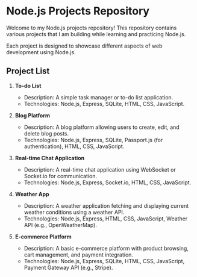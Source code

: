 # Node.js Projects Repository

Welcome to my Node.js projects repository! This repository contains various projects that I am building while learning and practicing Node.js. 

Each project is designed to showcase different aspects of web development using Node.js.

## Project List

1. **To-do List**
   - Description: A simple task manager or to-do list application.
   - Technologies: Node.js, Express, SQLite, HTML, CSS, JavaScript.

2. **Blog Platform**
   - Description: A blog platform allowing users to create, edit, and delete blog posts.
   - Technologies: Node.js, Express, SQLite, Passport.js (for authentication), HTML, CSS, JavaScript.

3. **Real-time Chat Application**
   - Description: A real-time chat application using WebSocket or Socket.io for communication.
   - Technologies: Node.js, Express, Socket.io, HTML, CSS, JavaScript.

4. **Weather App**
   - Description: A weather application fetching and displaying current weather conditions using a weather API.
   - Technologies: Node.js, Express, HTML, CSS, JavaScript, Weather API (e.g., OpenWeatherMap).

5. **E-commerce Platform**
   - Description: A basic e-commerce platform with product browsing, cart management, and payment integration.
   - Technologies: Node.js, Express, SQLite, HTML, CSS, JavaScript, Payment Gateway API (e.g., Stripe).
